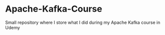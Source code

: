 # Apache-Kafka-Course

Small repository where I store what I did during my Apache Kafka course in Udemy
